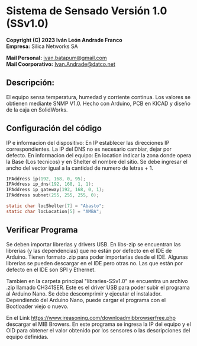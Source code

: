 # Sistema de Sensado Versión 1.0 (SSv1.0)

**Copyright (C) 2023  Iván León Andrade Franco**  
**Empresa:** Silica Networks SA

**Mail Personal:** ivan.batapum@gmail.com  
**Mail Coorporativo:** Ivan.Andrade@datco.net

## Descripción:
El equipo sensa temperatura, humedad y corriente continua. Los valores se obtienen mediante SNMP V1.0. Hecho con Arduino, PCB en KICAD y diseño de la caja en SolidWorks.

## Configuración del código

IP e informacion del dispositivo:
En IP establecer las direcciones IP correspondientes. La IP del DNS no es necesario cambiar, dejar por defecto. En
informacion del equipo: En location indicar la zona donde opera la Base (Los tecnicos)
y en Shelter el nombre del sitio. Se debe ingresar el ancho del
vector igual a la cantidad de numero de letras + 1.

```c
IPAddress ip(192, 168, 0, 95);
IPAddress ip_dns(192, 168, 1, 1);
IPAddress ip_gateway(192, 168, 0, 1);
IPAddress subnet(255, 255, 255, 0);

static char locShelter[7] = "Abasto";
static char locLocation[5] = "AMBA";
```

## Verificar Programa

Se deben importar librerias y drivers USB. En libs-zip se encuentran las librerías (y las dependencias) que no están por defecto en el IDE de Arduino. Tienen formato .zip para poder 
importarlas desde el IDE. Algunas librerías se pueden descargar en el IDE pero otras no. Las que están por defecto en el IDE son SPI y Ethernet. 

Tambien en la carpeta principal "libraries-SSv1.0" se encuentra un archivo .zip llamado CH341SER. Este es el driver USB para poder subir el programa al Arduino Nano. Se debe descomprimir y ejecutar el instalador. Dependiendo del Arduino Nano, puede cargar el programa con el Bootloader viejo o nuevo.


En el Link https://www.ireasoning.com/downloadmibbrowserfree.php descargar el MIB Browers. En este programa se ingresa la IP del equipo y el OID para obtener el valor obtenido
por los sensores o las descripciones del equipo definidas.
